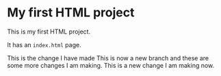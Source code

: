 # My first HTML project

This is my first HTML project.

It has an `index.html` page.

This is the change I have made 
This is now a new branch and these are some more changes I am making. 
This is a new change I am making now. 
